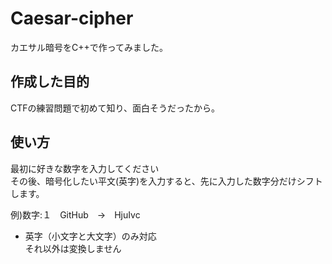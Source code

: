 # Caesar-cipher
カエサル暗号をC++で作ってみました。

## 作成した目的
CTFの練習問題で初めて知り、面白そうだったから。

## 使い方
最初に好きな数字を入力してください  
その後、暗号化したい平文(英字)を入力すると、先に入力した数字分だけシフトします。

例)数字:１　GitHub　→　HjuIvc  
* 英字（小文字と大文字）のみ対応  
それ以外は変換しません

